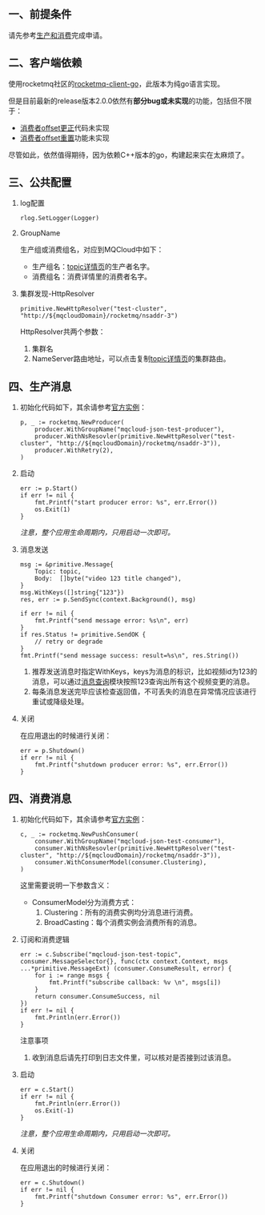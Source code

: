 ## 一、<span id="apply">前提条件</span>

请先参考[生产和消费](produceAndConsume)完成申请。

## 二、<span id="client">客户端依赖</span>

使用rocketmq社区的[rocketmq-client-go](https://github.com/apache/rocketmq-client-go)，此版本为纯go语言实现。

但是目前最新的release版本2.0.0依然有**部分bug或未实现**的功能，包括但不限于：

* [消费者offset更正](https://github.com/apache/rocketmq-client-go/issues/555)代码未实现
* [消费者offset重置](https://github.com/apache/rocketmq-client-go/issues/558)功能未实现

尽管如此，依然值得期待，因为依赖C++版本的go，构建起来实在太麻烦了。

## 三、<span id="common">公共配置</span>

1. log配置

   ```
   rlog.SetLogger(Logger)
   ```

2. GroupName

   生产组或消费组名，对应到MQCloud中如下：

   * 生产组名：[topic详情页](topic#detail)的生产者名字。
   * 消费组名：消费详情里的消费者名字。

3. 集群发现-HttpResolver

   ```
   primitive.NewHttpResolver("test-cluster", "http://${mqcloudDomain}/rocketmq/nsaddr-3")
   ```

   HttpResolver共两个参数：

   1. 集群名
   2. NameServer路由地址，可以点击复制[topic详情页](topic#detail)的集群路由。

## 四、<span id="produce">生产消息</span>

1. 初始化代码如下，其余请参考[官方实例](https://github.com/apache/rocketmq-client-go/blob/master/docs/Introduction.md)：

   ```
   p, _ := rocketmq.NewProducer(
       producer.WithGroupName("mqcloud-json-test-producer"),
       producer.WithNsResovler(primitive.NewHttpResolver("test-cluster", "http://${mqcloudDomain}/rocketmq/nsaddr-3")),
       producer.WithRetry(2),
   )
   ```

2. 启动

   ```
   err := p.Start()
   if err != nil {
       fmt.Printf("start producer error: %s", err.Error())
       os.Exit(1)
   }
   ```

   *注意，整个应用生命周期内，只用启动一次即可。*

3. 消息发送

   ```
   msg := &primitive.Message{
       Topic: topic,
       Body:  []byte("video 123 title changed"),
   }
   msg.WithKeys([]string{"123"})
   res, err := p.SendSync(context.Background(), msg)

   if err != nil {
       fmt.Printf("send message error: %s\n", err)
   }
   if res.Status != primitive.SendOK {
       // retry or degrade
   }
   fmt.Printf("send message success: result=%s\n", res.String())
   ```

   1. 推荐发送消息时指定WithKeys，keys为消息的标识，比如视频id为123的消息，可以通过[消息查询](http://mq.tv.sohuno.com/wiki/userGuide/messageQuery#key)模块按照123查询出所有这个视频变更的消息。
   2. 每条消息发送完毕应该检查返回值，不可丢失的消息在异常情况应该进行重试或降级处理。

4. 关闭

   在应用退出的时候进行关闭：

   ```
   err = p.Shutdown()
   if err != nil {
       fmt.Printf("shutdown producer error: %s", err.Error())
   }
   ```

## 四、<span id="consume">消费消息</span>

1. 初始化代码如下，其余请参考[官方实例](https://github.com/apache/rocketmq-client-go/blob/master/docs/Introduction.md)：

   ```
   c, _ := rocketmq.NewPushConsumer(
       consumer.WithGroupName("mqcloud-json-test-consumer"),
       consumer.WithNsResovler(primitive.NewHttpResolver("test-cluster", "http://${mqcloudDomain}/rocketmq/nsaddr-3")),
       consumer.WithConsumerModel(consumer.Clustering),
   )
   ```
   这里需要说明一下参数含义：

   * ConsumerModel分为消费方式：
     1. Clustering：所有的消费实例均分消息进行消费。
     2. BroadCasting：每个消费实例会消费所有的消息。

2. 订阅和消费逻辑

   ```
   err := c.Subscribe("mqcloud-json-test-topic", consumer.MessageSelector{}, func(ctx context.Context, msgs ...*primitive.MessageExt) (consumer.ConsumeResult, error) {
       for i := range msgs {
           fmt.Printf("subscribe callback: %v \n", msgs[i])
       }
       return consumer.ConsumeSuccess, nil
   })
   if err != nil {
       fmt.Println(err.Error())
   }
   ```

   注意事项

   1. 收到消息后请先打印到日志文件里，可以核对是否接到过该消息。

3. 启动

   ```
   err = c.Start()
   if err != nil {
       fmt.Println(err.Error())
       os.Exit(-1)
   }
   ```

   *注意，整个应用生命周期内，只用启动一次即可。*

4. 关闭

   在应用退出的时候进行关闭：

   ```
   err = c.Shutdown()
   if err != nil {
       fmt.Printf("shutdown Consumer error: %s", err.Error())
   }
   ```

   ​
